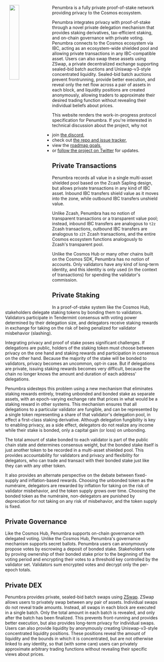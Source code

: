 
<img style="width: 25%; max-width: 11em; float: left; margin: 1em;" src="https://protocol.penumbra.zone/penumbra-glow-alpha-mask.png">

Penumbra is a fully private proof-of-stake network providing privacy to the
Cosmos ecosystem.

Penumbra integrates privacy with proof-of-stake through a novel private
delegation mechanism that provides staking derivatives, tax-efficient staking,
and on-chain governance with private voting. Penumbra connects to the Cosmos
ecosystem via IBC, acting as an ecosystem-wide shielded pool and allowing
private transactions in any IBC-compatible asset.  Users can also swap these
assets using ZSwap, a private decentralized exchange supporting sealed-bid batch
auctions and Uniswap-v3-style concentrated liquidity.  Sealed-bid batch auctions
prevent frontrunning, provide better execution, and reveal only the net flow
across a pair of assets in each block, and liquidity positions are created
anonymously, allowing traders to approximate their desired trading function
without revealing their individual beliefs about prices.

This website renders the work-in-progress protocol specification for Penumbra.
If you're interested in technical discussion about the project, why not

- join [the discord](https://discord.gg/hKvkrqa3zC), 
- check out [the repo and issue tracker](https://github.com/penumbra-zone/penumbra),
- view the [roadmap goals](https://github.com/orgs/penumbra-zone/projects),
- or [follow the project on Twitter](https://twitter.com/penumbrazone) for updates.

## Private Transactions

Penumbra records all value in a single multi-asset shielded pool based on the
Zcash Sapling design, but allows private transactions in any kind of IBC
asset.  Inbound IBC transfers shield value as it moves into the zone, while
outbound IBC transfers unshield value.  

Unlike Zcash, Penumbra has no notion of transparent transactions or a
transparent value pool; instead, inbound IBC transfers are analogous to `t2z`
Zcash transactions, outbound IBC transfers are analogous to `z2t` Zcash
transactions, and the entire Cosmos ecosystem functions analogously to
Zcash's transparent pool.

Unlike the Cosmos Hub or many other chains built on the Cosmos SDK, Penumbra
has no notion of accounts.  Only validators have any kind of long-term
identity, and this identity is only used (in the context of transactions) for
spending the validator's commission.

## Private Staking

In a proof-of-stake system like the Cosmos Hub, stakeholders delegate staking
tokens by bonding them to validators.  Validators participate in Tendermint
consensus with voting power determined by their delegation size, and
delegators receive staking rewards in exchange for taking on the risk of
being penalized for validator misbehavior (slashing).

Integrating privacy and proof of stake poses significant challenges.  If
delegations are public, holders of the staking token must choose between
privacy on the one hand and staking rewards and participation in consensus on
the other hand.  Because the majority of the stake will be bonded to
validators, privacy becomes an uncommon, opt-in case.  But if delegations are
private, issuing staking rewards becomes very difficult, because the chain no
longer knows the amount and duration of each address' delegations.

Penumbra sidesteps this problem using a new mechanism that eliminates staking
rewards entirely, treating unbonded and bonded stake as separate assets, with
an epoch-varying exchange rate that prices in what would be a staking reward
in other systems.  This mechanism ensures that all delegations to a
particular validator are fungible, and can be represented by a single token
representing a share of that validator's delegation pool, in effect a
first-class staking derivative.  Although delegation fungibility is key to
enabling privacy, as a side effect, delegators do not realize any income
while their stake is bonded, only a capital gain (or loss) on unbonding.

The total amount of stake bonded to each validator is part of the public
chain state and determines consensus weight, but the bonded stake itself is
just another token to be recorded in a multi-asset shielded pool.  This
provides accountability for validators and privacy and flexibility for
delegators, who can trade and transact with their bonded stake just like they
can with any other token.

It also provides an alternate perspective on the debate between fixed-supply
and inflation-based rewards.  Choosing the unbonded token as the numéraire,
delegators are rewarded by inflation for taking on the risk of validator
misbehavior, and the token supply grows over time.  Choosing the bonded token
as the numéraire, non-delegators are punished by depreciation for not taking
on any risk of misbehavior, and the token supply is fixed.

## Private Governance

Like the Cosmos Hub, Penumbra supports on-chain governance with delegated
voting.  Unlike the Cosmos Hub, Penumbra's governance mechanism supports
secret ballots.  Penumbra users can anonymously propose votes by escrowing a
deposit of bonded stake.  Stakeholders vote by proving ownership of their
bonded stake prior to the beginning of the voting period and encrypting their
votes to a threshold key controlled by the validator set.  Validators sum
encrypted votes and decrypt only the per-epoch totals.

## Private DEX

Penumbra provides private, sealed-bid batch swaps using
[ZSwap](./concepts/zswap.md).  ZSwap allows users to privately swap between any
pair of assets.  Individual swaps do not reveal trade amounts.  Instead, all
swaps in each block are executed in a single batch.  Only the total amount in
each batch is revealed, and only after the batch has been finalized. This
prevents front-running and provides better execution, but also provides
long-term privacy for individual swaps.  Users can also provide liquidity by
anonymously creating Uniswap-v3-style concentrated liquidity positions.  These
positions reveal the amount of liquidity and the bounds in which it is
concentrated, but are not otherwise linked to any identity, so that (with some
care) users can privately approximate arbitrary trading functions without
revealing their specific views about prices.
